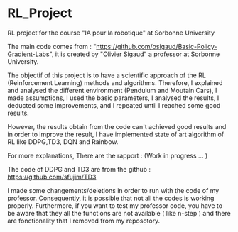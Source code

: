 # RL_Project

RL project for the course "IA pour la robotique" at Sorbonne University

The main code comes from : "https://github.com/osigaud/Basic-Policy-Gradient-Labs", it is created by "Olivier Sigaud" a professor at Sorbonne University.

The objectif of this project is to have a scientific approach of the RL (Reinforcement Learning) methods and algorithms. 
Therefore, I explained and analysed the different environment (Pendulum and Moutain Cars), I made assumptions, I used the basic parameters,  I analysed the results, I deducted some improvements, and I repeated until I reached some good results.

However, the results obtain from the code can't achieved good results and in order to improve the result, I have implemented state of art algorithm of RL like DDPG,TD3, DQN and Rainbow.

For more explanations, There are the rapport : (Work in progress ... ) 

The code of DDPG and TD3 are from the github : https://github.com/sfujim/TD3


I made some changements/deletions in order to run with the code of my professor. Consequently, it is possible that not all the codes is working properly. Furthermore, if you want to test my professor code, you have to be aware that they all the functions are not available ( like n-step ) and there are fonctionality that I removed from my reposotory.

